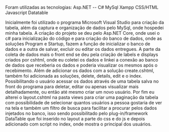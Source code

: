Foram utilizadas as tecnologias: 
Asp.NET -- C#
MySql
Xampp
CSS/HTML
Javascript
Datatable

Inicialmente foi utilizado o programa Microsoft Visual Studio para criação da tabela, além da captura e organização de dados pelo MySql, onde hospedei minha tabela.
A criação do projeto se deu pelo Asp.NET Core, onde usei o c# para inicialização do código e para criação do banco de dados, onde as soluções Program e Startup, fazem a função de inicializar o banco de dados e a outra de salvar, excluir ou editar os dados entregues.
A parte da coleta de dados mais o front end se deu pela criação de labels e displays criados por cshtml, onde eu coletei os dados e linkei a conexão ao banco de dados que receberia os dados e poderia visualizar os mesmos após o recebimento. Além de adicionar os dados com a solução create.cshtml, também foi adicionada as soluções, delete, details, edit e o index. Possibilitando o usuário acessar os dados através de uma tabela salva no front do programa para deletar, editar ou apenas visualizar mais detalhadamente, ou então até mesmo criar um novo usuário.
Por fim eu alterei o layout.cshtml na pasta views para criar uma paginação da tabela com possibilidade de selecionar quantos usuários a pessoa gostaria de ver na tela e também um filtro de busca para facilitar a procurar pelos dados injetados no banco, isso sendo possibilitado pelo plug-in/framework DataTable que foi inserido no layout a parte do css e do js e depois adicionado com script no index, onde mostra o principal dos usuários.